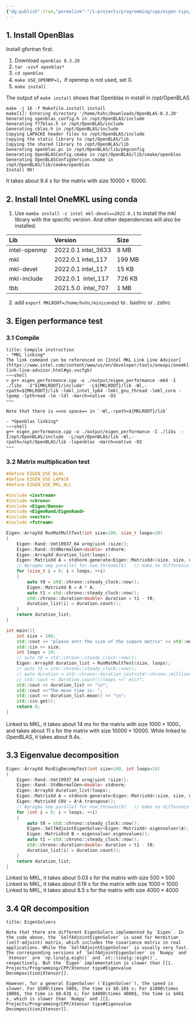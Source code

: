 ```yaml
---
{"dg-publish":true,"permalink":"/1-projects/programming/cpp/eigen-tips/"}
---
```

## 1. Install OpenBlas
Install gfortran first.
1. Download `openblas 0.3.20`
2. `tar -xzvf openblas*`
3. `cd openblas`
4. `make USE_OPENMP=1`，if openmp is not used, set 0.
5. `make install`

The output of  `make install` shows that Openblas in install in /opt/OpenBLAS
```shell
make -j 16 -f Makefile.install install
make[1]: Entering directory '/home/hxhc/Downloads/OpenBLAS-0.3.20'
Generating openblas_config.h in /opt/OpenBLAS/include
Generating f77blas.h in /opt/OpenBLAS/include
Generating cblas.h in /opt/OpenBLAS/include
Copying LAPACKE header files to /opt/OpenBLAS/include
Copying the static library to /opt/OpenBLAS/lib
Copying the shared library to /opt/OpenBLAS/lib
Generating openblas.pc in /opt/OpenBLAS/lib/pkgconfig
Generating OpenBLASConfig.cmake in /opt/OpenBLAS/lib/cmake/openblas
Generating OpenBLASConfigVersion.cmake in /opt/OpenBLAS/lib/cmake/openblas
Install OK!
```
It takes about $9.4$ s for the matrix with size $10000 \times 10000$.

## 2. Install Intel OneMKL using conda
1. Use  `mamba install -c intel mkl-devel==2022.0.1` to install the mkl library with the specific version. And other dependencies will also be installed.

| Lib                       | Version                        | Size       |
|:--------------------------|:-------------------------------|:-----------|
| intel-openmp&nbsp; | 2022.0.1 intel_3633      | 8 MB |
| mkl                 | 2022.0.1 intel_117&nbsp; |     199 MB |
| mkl-devel                 | 2022.0.1 intel_117 |      15 KB |
| mkl-include               |       2022.0.1&nbsp; intel_117 |     726 KB |
| tbb&nbsp;           | 2021.5.0&nbsp; intel_707&nbsp; |       1 MB |
2. add `export MKLROOT=/home/hxhc/miniconda3` to . bashrc or . zshrc

## 3. Eigen performance test
### 3.1 Compile
``` ad-important
title: Compile instruction
- *MKL linking*
The link command can be referenced on [Intel MKL Link Line Advisor](https://www.intel.com/content/www/us/en/developer/tools/oneapi/onemkl-link-line-advisor.html#gs.vxcfgk)
~~~shell
> g++ eigen_performance.cpp -o ./output/eigen_performance -m64 -I ./libs  -I"${MKLROOT}/include"  -L${MKLROOT}/lib -Wl,-rpath=${MKLROOT}/lib -lmkl_intel_lp64 -lmkl_gnu_thread -lmkl_core -lgomp -lpthread -lm -ldl -march=native -O3 
~~~

Note that there is ==no space== in `-Wl,-rpath=${MKLROOT}/lib`

- *Openblas linking*
~~~shell
g++ eigen_performance.cpp -o ./output/eigen_performance -I ./libs  -I/opt/OpenBLAS/include  -L/opt/OpenBLAS/lib -Wl,-rpath=/opt/OpenBLAS/lib -lopenblas -march=native -O3  
~~~
```


### 3.2 Matrix multiplication test

```cpp
#define EIGEN_USE_BLAS
#define EIGEN_USE_LAPACK
#define EIGEN_USE_MKL_ALL

#include <iostream>
#include <chrono>
#include <Eigen/Dense>
#include <EigenRand/EigenRand>
#include <vector>
#include <fstream>

Eigen::ArrayXd RunMatMultTest(int size=100, size_t loops=10)
{
    Eigen::Rand::Vmt19937_64 urng{uint (size)};
    Eigen::Rand::StdNormalGen<double> stdnorm;
    Eigen::ArrayXd duration_list(loops);
    Eigen::MatrixXd A = stdnorm.generate<Eigen::MatrixXd>(size, size, urng);
    // #pragma omp parallel for num_threads(8)   // make no difference to performance indeed in this application
    for (size_t i = 0; i < loops; ++i)
    {
        auto t0 = std::chrono::steady_clock::now();
        Eigen::MatrixXd B = A * A;
        auto t1 = std::chrono::steady_clock::now();
        std::chrono::duration<double> duration = t1 - t0;
        duration_list[i] = duration.count();
    }
    return duration_list;
}

int main(){
    int size = 100;
    std::cout << "please entr the size of the suqare matrix" << std::endl;
    std::cin >> size;
    int loops = 10;
    // auto t0 = std::chrono::steady_clock::now();
    Eigen::ArrayXd duration_list = RunMatMultTest(size, loops);
    // auto t1 = std::chrono::steady_clock::now();
    // auto duration = std::chrono::duration_cast<std::chrono::milliseconds>(t1 - t0);
    // std::cout << duration.count()/loops <<" ms\n";
    std::cout << duration_list << "\n";
    std::cout <<"The mean time is: ";
    std::cout << duration_list.mean() << "\n";
    std::cin.get();
    return 0;
}
```
Linked to MKL, it takes about $14$ ms for the matrix with size  $1000\times 1000$，and takes about $11$ s for the matrix with size $10000 \times 10000$. While linked to OpenBLAS, it takes about 9.4s.

## 3.3 Eigenvalue decomposition
```cpp
Eigen::ArrayXd RunEigDecompTest(int size=100, int loops=10)
{
    Eigen::Rand::Vmt19937_64 urng{uint (size)};
    Eigen::Rand::StdNormalGen<double> stdnorm;
    Eigen::ArrayXd duration_list(loops);
    Eigen::MatrixXd A = stdnorm.generate<Eigen::MatrixXd>(size, size, urng);
    Eigen::MatrixXd COV = A*A.transpose();
    // #pragma omp parallel for num_threads(8)   // make no difference to performance indeed in this application
    for (int i = 0; i < loops; ++i)
    {
        auto t0 = std::chrono::steady_clock::now();
        Eigen::SelfAdjointEigenSolver<Eigen::MatrixXd> eigensolver(A);
        Eigen::MatrixXcd B = eigensolver.eigenvalues();
        auto t1 = std::chrono::steady_clock::now();
        std::chrono::duration<double> duration = t1 - t0;
        duration_list[i] = duration.count();
    }
    return duration_list;
}
```
Linked to MKL, it takes about $0.03$ s for the matrix with size  $500\times 500$
Linked to MKL, it takes about $0.19$ s for the matrix with size  $1000\times 1000$
Linked to MKL, it takes about $8.5$ s for the matrix with size  $4000\times 4000$

## 3.4 QR decomposition


```ad-note
title: EigenSolvers

Note that there are different EigenSolers implemented by `Eigen`. In the code above, the `SelfAdjointEigenSolver` is used for Hermitian (self-adjoint) matrix, which includes the covariance matrix in real applications. While the `SelfAdjointEigenSolver` is usually very fast. The corresponding versions of `SelfAdjointEigenSolver` in `Numpy` and `Xtensor` are `np.linalg.eigh()` and `xt::linalg::eigh()`, respectively. But the `Eigen` implementation is slower than [[1. Projects/Programming/CPP/Xtensor tips#Eigenvalue Decomposition|Xtensor]].

However, for a general EigenSolver (`EigenSolver`), the speed is slower. For $500\times 500$, the time is $0.10$ s; For $1000\times 1000$, the time is $0.63$ s; For $4000\times 4000$, the time is $46$ s, which is slower than `Numpy` and [[1. Projects/Programming/CPP/Xtensor tips#Eigenvalue Decomposition|Xtensor]].
```
